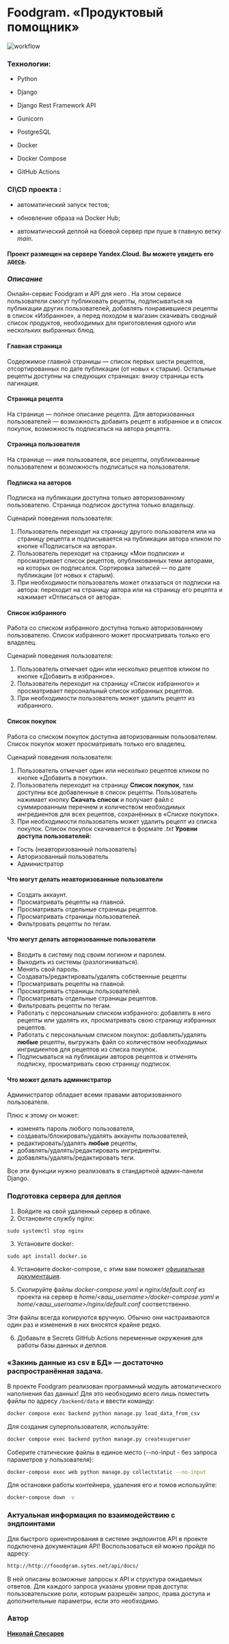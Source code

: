 # Foodgram. «Продуктовый помощник»

![workflow](https://github.com/Kolanser/foodgram-project-react/actions/workflows/main.yml/badge.svg)

### Технологии:

- Python

- Django

- Django Rest Framework API

- Gunicorn

- PostgreSQL

- Docker

- Docker Compose

- GitHub Actions

  

### CI\CD проекта :

- автоматический запуск тестов;

- обновление образа на Docker Hub;

- автоматический деплой на боевой сервер при пуше в главную ветку _main_.

 #### Проект размещен на сервере Yandex.Cloud. Вы можете увидеть его [*здесь*](http://http://fooodgram.sytes.net/).

### _Описание_

Онлайн-сервис Foodgram и API для него . На этом сервисе пользователи смогут публиковать рецепты, подписываться на публикации других пользователей, добавлять понравившиеся рецепты в список «Избранное», а перед походом в магазин скачивать сводный список продуктов, необходимых для приготовления одного или нескольких выбранных блюд.
#### Главная страница

Содержимое главной страницы — список первых шести рецептов, отсортированных по дате публикации (от новых к старым). Остальные рецепты доступны на следующих страницах: внизу страницы есть пагинация.

#### Страница рецепта

На странице — полное описание рецепта. Для авторизованных пользователей — возможность добавить рецепт в избранное и в список покупок, возможность подписаться на автора рецепта.

#### Страница пользователя

На странице — имя пользователя, все рецепты, опубликованные пользователем и возможность подписаться на пользователя.

#### Подписка на авторов

Подписка на публикации доступна только авторизованному пользователю. Страница подписок доступна только владельцу.

Сценарий поведения пользователя:

1.  Пользователь переходит на страницу другого пользователя или на страницу рецепта и подписывается на публикации автора кликом по кнопке «Подписаться на автора».
2.  Пользователь переходит на страницу «Мои подписки» и просматривает список рецептов, опубликованных теми авторами, на которых он подписался. Сортировка записей — по дате публикации (от новых к старым).
3.  При необходимости пользователь может отказаться от подписки на автора: переходит на страницу автора или на страницу его рецепта и нажимает «Отписаться от автора».

#### Список избранного

Работа со списком избранного доступна только авторизованному пользователю. Список избранного может просматривать только его владелец.

Сценарий поведения пользователя:

1.  Пользователь отмечает один или несколько рецептов кликом по кнопке «Добавить в избранное».
2.  Пользователь переходит на страницу «Список избранного» и просматривает персональный список избранных рецептов.
3.  При необходимости пользователь может удалить рецепт из избранного.

#### Список покупок

Работа со списком покупок доступна авторизованным пользователям. Список покупок может просматривать только его владелец.

Сценарий поведения пользователя:

1.  Пользователь отмечает один или несколько рецептов кликом по кнопке «Добавить в покупки».
2.  Пользователь переходит на страницу **Список покупок**, там доступны все добавленные в список рецепты. Пользователь нажимает кнопку **Скачать список** и получает файл с суммированным перечнем и количеством необходимых ингредиентов для всех рецептов, сохранённых в «Списке покупок».
3.  При необходимости пользователь может удалить рецепт из списка покупок. Список покупок скачивается в формате _.txt_
**Уровни доступа пользователей:**

-   Гость (неавторизованный пользователь)
-   Авторизованный пользователь
-   Администратор

#### Что могут делать неавторизованные пользователи

-   Создать аккаунт.
-   Просматривать рецепты на главной.
-   Просматривать отдельные страницы рецептов.
-   Просматривать страницы пользователей.
-   Фильтровать рецепты по тегам.

#### Что могут делать авторизованные пользователи

-   Входить в систему под своим логином и паролем.
-   Выходить из системы (разлогиниваться).
-   Менять свой пароль.
-   Создавать/редактировать/удалять собственные рецепты
-   Просматривать рецепты на главной.
-   Просматривать страницы пользователей.
-   Просматривать отдельные страницы рецептов.
-   Фильтровать рецепты по тегам.
-   Работать с персональным списком избранного: добавлять в него рецепты или удалять их, просматривать свою страницу избранных рецептов.
-   Работать с персональным списком покупок: добавлять/удалять **любые** рецепты, выгружать файл со количеством необходимых ингридиентов для рецептов из списка покупок.
-   Подписываться на публикации авторов рецептов и отменять подписку, просматривать свою страницу подписок.

#### Что может делать администратор

Администратор обладает всеми правами авторизованного пользователя.

Плюс к этому он может:

-   изменять пароль любого пользователя,
-   создавать/блокировать/удалять аккаунты пользователей,
-   редактировать/удалять **любые** рецепты,
-   добавлять/удалять/редактировать ингредиенты.
-   добавлять/удалять/редактировать теги.

Все эти функции нужно реализовать в стандартной админ-панели Django.

### Подготовка сервера для деплоя
1. Войдите на свой удаленный сервер в облаке.
2. Остановите службу nginx:
```
sudo systemctl stop nginx
```
3. Установите docker:

```
sudo apt install docker.io
```

4. Установите docker-compose, с этим вам поможет [официальная документация](https://docs.docker.com/compose/install/).

5. Скопируйте файлы _docker-compose.yaml_ и _nginx/default.conf_ из проекта на сервер в _home/<ваш_username>/docker-compose.yaml_ и _home/<ваш_username>/nginx/default.conf_ соответственно.

  Эти файлы всегда копируются вручную. Обычно они настраиваются один раз и изменения в них вносятся крайне редко.

6. Добавьте в Secrets GitHub Actions переменные окружения для работы базы данных и деплоя.
   

### «Закинь данные из csv в БД» — достаточно распространённая задача.

В проекте Foodgram реализован программный модуль автоматического наполнения баз данных!
Для это необходимо всего лишь поместить файлы по адресу ```/backend/data``` и ввести команду:
```sh
docker compose exec backend python manage.py load_data_from_csv
```
Для создания суперпользователя, используйте:
```sh
docker compose exec backend python manage.py createsuperuser
```
Соберите статические файлы в единое место (--no-input - без запроса параметров у пользователя):
```sh
docker-compose exec web python manage.py collectstatic --no-input

```
Для остановки работы контейнера, удаления его и томов используйте:

```sh
docker-compose down -v
```
### Актуальная информация по взаимодействию с эндпоинтами
Для быстрого ориентирования в системе эндпоинтов API в проекте подключена документация API! Воспользоваться ей можно пройдя по адресу:

```sh
http://http://fooodgram.sytes.net/api/docs/
```

  

В ней описаны возможные запросы к API и структура ожидаемых ответов. Для каждого запроса указаны уровни прав доступа: пользовательские роли, которым разрешён запрос, права доступа и дополнительные параметры, если это необходимо.

   

### Автор

   

[**Николай Слесарев**](https://github.com/Kolanser)